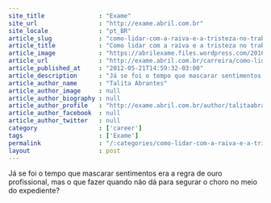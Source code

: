 ```yaml
---
site_title               : "Exame"
site_url                 : "http://exame.abril.com.br"
site_locale              : "pt_BR"
article_slug             : "como-lidar-com-a-raiva-e-a-tristeza-no-trabalho"
article_title            : "Como lidar com a raiva e a tristeza no trabalho"
article_image            : "https://abrilexame.files.wordpress.com/2016/09/tampao-exame1.png?w=945"
article_url              : "http://exame.abril.com.br/carreira/como-lidar-com-a-raiva-e-a-tristeza-no-trabalho/"
article_published_at     : "2012-05-21T14:59:32-03:00"
article_description      : "Já se foi o tempo que mascarar sentimentos era a regra de ouro profissional, mas o que fazer quando não dá para segurar o choro no meio do expediente?"
article_author_name      : "Talita Abrantes"
article_author_image     : null
article_author_biography : null
article_author_profile   : "http://exame.abril.com.br/author/talitaabrantes/"
article_author_facebook  : null
article_author_twitter   : null
category                 : ['career']
tags                     : ['Exame']
permalink                : "/:categories/como-lidar-com-a-raiva-e-a-tristeza-no-trabalho/"
layout                   : post
---
```


Já se foi o tempo que mascarar sentimentos era a regra de ouro profissional, mas o que fazer quando não dá para segurar o choro no meio do expediente?
